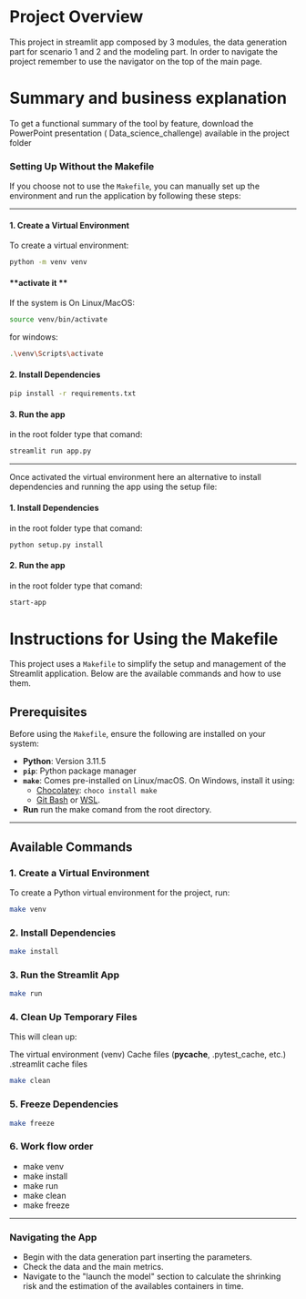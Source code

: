 # Project Overview
This project in streamlit app composed by 3 modules, the data generation part for scenario 1 and 2 and the modeling part.
In order to navigate the project remember to use the navigator on the top of the main page.

# Summary and business explanation
To get a functional summary of the tool by feature, download the PowerPoint presentation ( Data_science_challenge) available in the project folder


### Setting Up Without the Makefile

If you choose not to use the `Makefile`, you can manually set up the environment and run the application by following these steps:

---

#### **1. Create a Virtual Environment**
To create a virtual environment:
```bash
python -m venv venv
```

#### **activate it **
If the system is On Linux/MacOS:
```bash
source venv/bin/activate
```
for windows:
```bash
.\venv\Scripts\activate
```


#### **2. Install Dependencies**

```bash
pip install -r requirements.txt
```

#### **3. Run the app**
in the root folder type that comand:
```bash
streamlit run app.py
```
---

Once activated the virtual environment here an alternative to install dependencies and running the app using the setup file: 

#### **1. Install Dependencies**
in the root folder type that comand:
```bash
python setup.py install
```

#### **2. Run the app**
in the root folder type that comand:
```bash
start-app
```



# Instructions for Using the Makefile

This project uses a `Makefile` to simplify the setup and management of the Streamlit application. Below are the available commands and how to use them.

## Prerequisites
Before using the `Makefile`, ensure the following are installed on your system:
- **Python**: Version 3.11.5
- **`pip`**: Python package manager
- **`make`**: Comes pre-installed on Linux/macOS. On Windows, install it using:
  - [Chocolatey](https://chocolatey.org/install): `choco install make`
  - [Git Bash](https://git-scm.com/) or [WSL](https://learn.microsoft.com/en-us/windows/wsl/install).
- **Run** run the make comand from the root directory.
---

## Available Commands

### 1. Create a Virtual Environment
To create a Python virtual environment for the project, run:
```bash
make venv
```
### 2. Install Dependencies
```bash
make install
```

### 3. Run the Streamlit App
```bash
make run
```
### 4. Clean Up Temporary Files
This will clean up:

The virtual environment (venv)
Cache files (__pycache__, .pytest_cache, etc.)
.streamlit cache files
```bash
make clean
```
### 5. Freeze Dependencies
```bash
make freeze
```

### 6. Work flow order 

- make venv
- make install
- make run
- make clean
- make freeze

---
###  Navigating the App

- Begin with the data generation part inserting the parameters. 
- Check the data and the main metrics. 
- Navigate to the "launch the model" section to calculate the shrinking risk and the estimation of the availables containers in time.